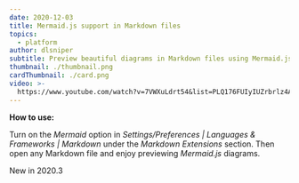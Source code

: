 ```yaml
---
date: 2020-12-03
title: Mermaid.js support in Markdown files
topics:
  - platform
author: dlsniper
subtitle: Preview beautiful diagrams in Markdown files using Mermaid.js
thumbnail: ./thumbnail.png
cardThumbnail: ./card.png
video: >-
  https://www.youtube.com/watch?v=7VWXuLdrt54&list=PLQ176FUIyIUZrbrlz4AY1V8VzBJKZyVlW&index=86
---
```


**How to use:**

Turn on the _Mermaid_ option in _Settings/Preferences | Languages & Frameworks | Markdown_ under the _Markdown Extensions_ section. Then open any Markdown file and enjoy previewing _Mermaid.js_ diagrams.

<span class="tag is-rounded">New in 2020.3</span>
